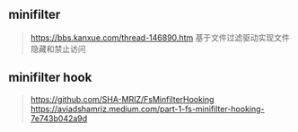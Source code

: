 ## minifilter
> https://bbs.kanxue.com/thread-146890.htm 基于文件过滤驱动实现文件隐藏和禁止访问


## minifilter hook
> https://github.com/SHA-MRIZ/FsMinfilterHooking
> https://aviadshamriz.medium.com/part-1-fs-minifilter-hooking-7e743b042a9d      
